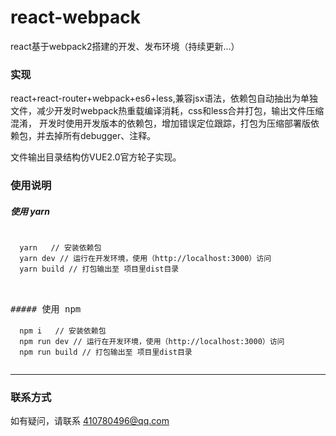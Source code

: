 # react-webpack
react基于webpack2搭建的开发、发布环境（持续更新...）

### 实现
react+react-router+webpack+es6+less,兼容jsx语法，依赖包自动抽出为单独文件，减少开发时webpack热重载编译消耗，css和less合并打包，输出文件压缩混淆，
开发时使用开发版本的依赖包，增加错误定位跟踪，打包为压缩部署版依赖包，并去掉所有debugger、注释。

文件输出目录结构仿VUE2.0官方轮子实现。

### 使用说明


##### 使用 yarn
<pre>
  <code>
  yarn   // 安装依赖包
  yarn dev // 运行在开发环境，使用（http://localhost:3000）访问
  yarn build // 打包输出至 项目里dist目录
  </code>


##### 使用 npm
  <code>
  npm i   // 安装依赖包
  npm run dev // 运行在开发环境，使用（http://localhost:3000）访问
  npm run build // 打包输出至 项目里dist目录
  </code>
</pre>

---
### 联系方式
如有疑问，请联系 410780496@qq.com
